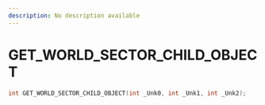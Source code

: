 ```yaml
---
description: No description available 
---
```


# GET_WORLD_SECTOR_CHILD_OBJECT

```cpp
int GET_WORLD_SECTOR_CHILD_OBJECT(int _Unk0, int _Unk1, int _Unk2);
```